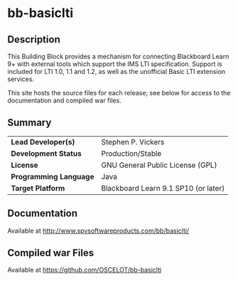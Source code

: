 # bb-basiclti

## Description

This Building Block provides a mechanism for connecting Blackboard Learn 9+ with external
tools which support the IMS LTI specification.  Support is included for LTI 1.0,
1.1 and 1.2, as well as the unofficial Basic LTI extension services.

This site hosts the source files for each release; see below for access to the
documentation and compiled war files.

## Summary

|     |     |
| --- | --- |
| **Lead Developer(s)** | Stephen P. Vickers |
| **Development Status** | Production/Stable |
| **License** | GNU General Public License (GPL) |
| **Programming Language** | Java |
| **Target Platform** | Blackboard Learn 9.1 SP10 (or later) |

## Documentation

Available at http://www.spvsoftwareproducts.com/bb/basiclti/

## Compiled war Files

Available at https://github.com/OSCELOT/bb-basiclti
